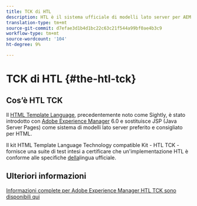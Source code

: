 ```yaml
---
title: TCK di HTL
description: HTL è il sistema ufficiale di modelli lato server per AEM
translation-type: tm+mt
source-git-commit: d7efae3d1b4d1bc22c63c21f544a99bf0ae4b3c9
workflow-type: tm+mt
source-wordcount: '104'
ht-degree: 9%

---
```



# TCK di HTL {#the-htl-tck}

## Cos’è HTL TCK

Il [HTML Template Language](overview.md), precedentemente noto come Sightly, è stato introdotto con [Adobe Experience Manager](http://www.adobe.com/it/solutions/web-experience-management.html) 6.0 e sostituisce JSP (Java Server Pages) come sistema di modelli lato server preferito e consigliato per HTML.

Il kit HTML Template Language Technology compatible Kit - HTL TCK - fornisce una suite di test intesi a certificare che un&#39;implementazione HTL è conforme alle specifiche [della](https://github.com/adobe/htl-spec)lingua ufficiale.

## Ulteriori informazioni

[Informazioni complete per  Adobe Experience Manager HTL TCK sono disponibili qui](https://github.com/adobe/htl-tck)
